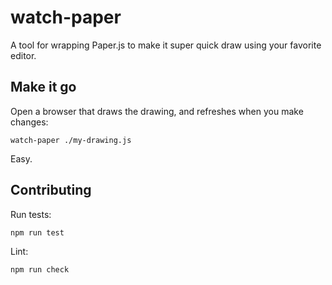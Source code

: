 # watch-paper

A tool for wrapping Paper.js to make it super quick draw using your favorite editor.


## Make it go

Open a browser that draws the drawing, and refreshes when you make changes:

    watch-paper ./my-drawing.js

Easy.


## Contributing

Run tests:

    npm run test

Lint:

    npm run check
